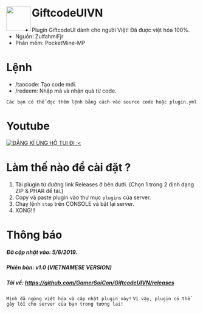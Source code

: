<h1>GiftcodeUIVN<img src="https://media.tenor.com/images/3331da3f9b038b1adcfd372b410af43d/tenor.gif" height="64" width="64" align="left"></img></h1>

+ Plugin GiftcodeUI dành cho người Việt! Đã được việt hóa 100%.
+ Nguồn: ZulfahmiFjr
+ Phần mềm: PocketMine-MP

# Lệnh
+ /taocode: Tạo code mới.
+ /redeem: Nhập mã và nhận quà từ code.

``Các bạn có thể đọc thêm lệnh bằng cách vào source code hoặc plugin.yml``

# Youtube
[![ĐĂNG KÍ ỦNG HỘ TUI ĐI :<](https://img.youtube.com/vi/oqkqLaNX5QA/0.jpg)](https://youtu.be/oqkqLaNX5QA "ĐĂNG KÍ ỦNG HỘ TUI ĐI :<")

# Làm thế nào để cài đặt ?
1. Tải plugin từ đường link Releases ở bên dưới. (Chọn 1 trong 2 định dạng ZIP & PHAR để tải.)
2. Copy và paste plugin vào thư mục ```plugins``` của server.
3. Chạy lệnh ```stop``` trên CONSOLE và bật lại server.
4. XONG!!!

# Thông báo
##### Đã cập nhật vào: 5/6/2019.
##### Phiên bản: v1.0 (VIETNAMESE VERSION)
##### Tải về: https://github.com/GamerSoiCon/GiftcodeUIVN/releases
```Mình đã ngừng việt hóa và cập nhật plugin này!```
```Vì vậy, plugin có thể gây lỗi cho server của bạn trong tương lai!```
